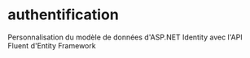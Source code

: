 # authentification
Personnalisation du modèle de données d'ASP.NET Identity avec l'API Fluent d'Entity Framework
